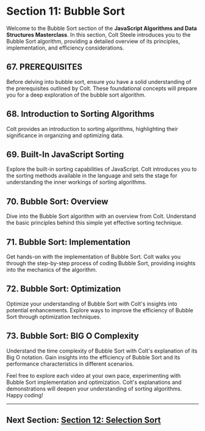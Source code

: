 # Section 11: Bubble Sort

Welcome to the Bubble Sort section of the **JavaScript Algorithms and Data Structures Masterclass**. In this section, Colt Steele introduces you to the Bubble Sort algorithm, providing a detailed overview of its principles, implementation, and efficiency considerations.

## 67. PREREQUISITES

Before delving into bubble sort, ensure you have a solid understanding of the prerequisites outlined by Colt. These foundational concepts will prepare you for a deep exploration of the bubble sort algorithm.

## 68. Introduction to Sorting Algorithms

Colt provides an introduction to sorting algorithms, highlighting their significance in organizing and optimizing data.

## 69. Built-In JavaScript Sorting

Explore the built-in sorting capabilities of JavaScript. Colt introduces you to the sorting methods available in the language and sets the stage for understanding the inner workings of sorting algorithms.

## 70. Bubble Sort: Overview

Dive into the Bubble Sort algorithm with an overview from Colt. Understand the basic principles behind this simple yet effective sorting technique.

## 71. Bubble Sort: Implementation

Get hands-on with the implementation of Bubble Sort. Colt walks you through the step-by-step process of coding Bubble Sort, providing insights into the mechanics of the algorithm.

## 72. Bubble Sort: Optimization

Optimize your understanding of Bubble Sort with Colt's insights into potential enhancements. Explore ways to improve the efficiency of Bubble Sort through optimization techniques.

## 73. Bubble Sort: BIG O Complexity

Understand the time complexity of Bubble Sort with Colt's explanation of its Big O notation. Gain insights into the efficiency of Bubble Sort and its performance characteristics in different scenarios.

Feel free to explore each video at your own pace, experimenting with Bubble Sort implementation and optimization. Colt's explanations and demonstrations will deepen your understanding of sorting algorithms. Happy coding!

---

## Next Section: [Section 12: Selection Sort](/Section12-selection-sort)
